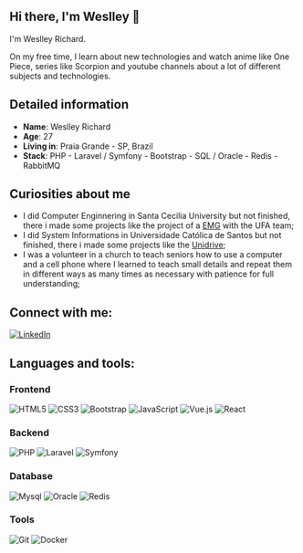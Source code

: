 ## Hi there, I'm Weslley 👋

I'm Weslley Richard. 

On my free time, I learn about new technologies and watch anime like One Piece, series like Scorpion and youtube channels about a lot of different subjects and technologies.

## Detailed information

* **Name**: Weslley Richard
* **Age**: 27
* **Living in**: Praia Grande - SP, Brazil
* **Stack**: PHP - Laravel / Symfony - Bootstrap - SQL / Oracle - Redis - RabbitMQ

## Curiosities about me

* I did Computer Enginnering in Santa Cecilia University but not finished, there i made some projects like the project of a [EMG](https://noticias.unisanta.br/ciencia-tecnologia/startups-de-alunos-da-unisanta-sao-selecionadas-para-participar-de-projeto-do-sebrae) with the UFA team;
* I did System Informations in Universidade Católica de Santos but not finished, there i made some projects like the [Unidrive](https://github.com/weslleyrichardc/unidrive);
* I was a volunteer in a church to teach seniors how to use a computer and a cell phone where I learned to teach small details and repeat them in different ways as many times as necessary with patience for full understanding;

## Connect with me:
  [![LinkedIn](https://img.shields.io/badge/linkedin%20-%230077B5.svg?&style=for-the-badge&logo=linkedin&logoColor=white)](https://www.linkedin.com/in/weslleyrichardc)
    
## Languages and tools:

### Frontend
  ![HTML5](https://img.shields.io/badge/html5-%23E34F26.svg?style=for-the-badge&logo=html5&logoColor=white)
  ![CSS3](https://img.shields.io/badge/css3%20-%231572B6.svg?&style=for-the-badge&logo=css3&logoColor=white)
  ![Bootstrap](https://img.shields.io/badge/bootstrap-%23563D7C.svg?style=for-the-badge&logo=bootstrap&logoColor=white)
  ![JavaScript](https://img.shields.io/badge/javascript%20-%23323330.svg?&style=for-the-badge&logo=javascript&logoColor=%23F7DF1E)
  ![Vue.js](https://img.shields.io/badge/vuejs-%2335495e.svg?style=for-the-badge&logo=vuedotjs&logoColor=%234FC08D)
  ![React](https://img.shields.io/badge/react-%2320232a.svg?style=for-the-badge&logo=react&logoColor=%2361DAFB)

### Backend
  ![PHP](https://img.shields.io/badge/php-%23777BB4.svg?style=for-the-badge&logo=php&logoColor=white)
  ![Laravel](https://img.shields.io/badge/laravel-%23FF2D20.svg?style=for-the-badge&logo=laravel&logoColor=white)
  ![Symfony](https://img.shields.io/badge/symfony-%23000000.svg?style=for-the-badge&logo=symfony&logoColor=white)

### Database
  ![Mysql](https://img.shields.io/badge/mysql-%2300f.svg?style=for-the-badge&logo=mysql&logoColor=white)
  ![Oracle](https://img.shields.io/badge/Oracle-F80000?style=for-the-badge&logo=oracle&logoColor=white)
  ![Redis](https://img.shields.io/badge/redis-%23DD0031.svg?style=for-the-badge&logo=redis&logoColor=white)

### Tools
  ![Git](https://img.shields.io/badge/git-%23F05033.svg?style=for-the-badge&logo=git&logoColor=white)
  ![Docker](https://img.shields.io/badge/docker-%230db7ed.svg?style=for-the-badge&logo=docker&logoColor=white)
